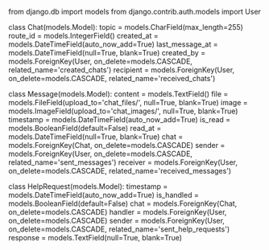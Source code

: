 from django.db import models
from django.contrib.auth.models import User

class Chat(models.Model):
    topic = models.CharField(max_length=255)
    route_id = models.IntegerField()
    created_at = models.DateTimeField(auto_now_add=True)
    last_message_at = models.DateTimeField(null=True, blank=True)
    created_by = models.ForeignKey(User, on_delete=models.CASCADE, related_name='created_chats')
    recipient = models.ForeignKey(User, on_delete=models.CASCADE, related_name='received_chats')

class Message(models.Model):
    content = models.TextField()
    file = models.FileField(upload_to='chat_files/', null=True, blank=True)
    image = models.ImageField(upload_to='chat_images/', null=True, blank=True)
    timestamp = models.DateTimeField(auto_now_add=True)
    is_read = models.BooleanField(default=False)
    read_at = models.DateTimeField(null=True, blank=True)
    chat = models.ForeignKey(Chat, on_delete=models.CASCADE)
    sender = models.ForeignKey(User, on_delete=models.CASCADE, related_name='sent_messages')
    receiver = models.ForeignKey(User, on_delete=models.CASCADE, related_name='received_messages')

class HelpRequest(models.Model):
    timestamp = models.DateTimeField(auto_now_add=True)
    is_handled = models.BooleanField(default=False)
    chat = models.ForeignKey(Chat, on_delete=models.CASCADE)
    handler = models.ForeignKey(User, on_delete=models.CASCADE)
    sender = models.ForeignKey(User, on_delete=models.CASCADE, related_name='sent_help_requests')
    response = models.TextField(null=True, blank=True)

